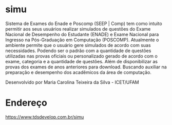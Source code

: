 # simu
Sistema de Exames do Enade e Poscomp (SEEP | Comp) tem como intuito permitir aos seus usuários realizar simulados de questões do Exame Nacional de Desempenho do Estudante (ENADE) e Exame Nacional para Ingresso na Pós-Graduação em Computação (POSCOMP). Atualmente o ambiente permite que o usuário gere simulados de acordo com suas necessidades. Podendo ser o padrão com a quantidade de questões utilizadas nas provas oficiais ou personalizado gerado de acordo com o exame, categoria e a quantidade de questões. Além de disponibilizar as provas dos exames de anos anteriores para download. Buscando auxiliar na preparação e desempenho dos acadêmicos da área de computação.

Desenvolvido por Maria Carolina Teixeira da Silva - ICET/UFAM

# Endereço

https://www.tdsdevelop.com.br/simu
